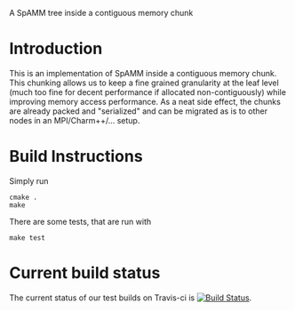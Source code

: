 A SpAMM tree inside a contiguous memory chunk

# Introduction

This is an implementation of SpAMM inside a contiguous memory
chunk. This chunking allows us to keep a fine grained granularity at
the leaf level (much too fine for decent performance if allocated
non-contiguously) while improving memory access performance. As a neat
side effect, the chunks are already packed and "serialized" and can be
migrated as is to other nodes in an MPI/Charm++/... setup.

# Build Instructions

Simply run

~~~
cmake .
make
~~~

There are some tests, that are run with

~~~
make test
~~~

# Current build status

The current status of our test builds on Travis-ci is
[![Build Status](https://travis-ci.org/FreeON/spamm-chunk.svg)](https://travis-ci.org/FreeON/spamm-chunk).
